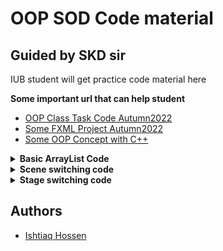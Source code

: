 
# OOP SOD Code material




## Guided by SKD sir
IUB student will get practice code material here

__Some important url that can help student__
 - [OOP Class Task Code Autumn2022](https://github.com/Ishtiaq-Hossen/University-Courses/tree/main/OOP/ClassTask)
 - [Some FXML Project Autumn2022](https://github.com/Ishtiaq-Hossen/University-Courses/tree/main/OOP/FXML_Project)
 - [Some OOP Concept with C++](https://github.com/Ishtiaq-Hossen/University-Courses/tree/main/OOP/OOP%20with%20cPlusPlus)


<details><summary><b>Basic ArrayList Code</b></summary>

ArrayList Initialization & iteration

```bash
  import java.util.ArrayList;
  public class arraydemo {
    public static void main(String[] args) {
        ArrayList<String>list=new ArrayList();
        list.add("Hello");
        list.add("Hati");
        /*
        for(auto a:list)  //by using for each loop
          System.out.print(a + " ");
        */
        for (int i = 0; i < list.size(); i++)
          System.out.print(list.get(i) + " ");   
    }
    
    
  }
```

</details>

<details><summary><b>Scene switching code</b></summary>

```

Parent scene2Parent = FXMLLoader.load(getClass().getResource("Scene1.fxml"));//here switching scene fxml should be attached
Scene scene2 = new Scene(scene2Parent);
Stage stg2 = (Stage)((Node)event.getSource()).getScene().getWindow();  
stg2.setScene(scene2);
stg2.show();

```
</details>


<details><summary><b>Stage switching code</b></summary>

```

Parent fileChooserViewParent = FXMLLoader.load(getClass().getResource("window1.fxml"));//here switching stage fxml should be attached
Scene fileChooserViewScene = new Scene(fileChooserViewParent);
Stage newWindow  = new Stage();
newWindow.setTitle("File Chooser Test Stage");
newWindow.setScene(fileChooserViewScene);
newWindow.show();

```
</details>

## Authors

- [Ishtiaq Hossen](https://github.com/Ishtiaq-Hossen)

